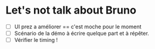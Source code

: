 # Let's not talk about Bruno

* [ ] UI prez a améliorer == c'est moche pour le moment
* [ ] Scénario de la démo à écrire quelque part et à répêter.
* [ ] Vérifier le timing !

